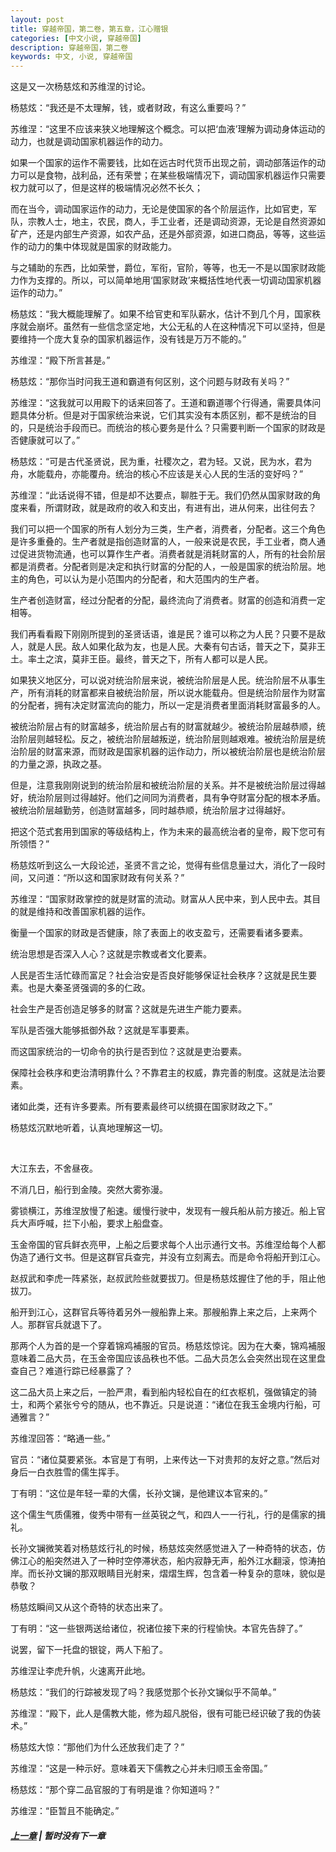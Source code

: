 ```yaml
---
layout: post
title: 穿越帝国，第二卷，第五章，江心赠银
categories: [中文小说, 穿越帝国]
description: 穿越帝国，第二卷
keywords: 中文, 小说, 穿越帝国
---
```


这是又一次杨慈炫和苏维涅的讨论。

杨慈炫：“我还是不太理解，钱，或者财政，有这么重要吗？”

苏维涅：“这里不应该来狭义地理解这个概念。可以把‘血液’理解为调动身体运动的动力，也就是调动国家机器运作的动力。

如果一个国家的运作不需要钱，比如在远古时代货币出现之前，调动部落运作的动力可以是食物，战利品，还有荣誉；在某些极端情况下，调动国家机器运作只需要权力就可以了，但是这样的极端情况必然不长久；

而在当今，调动国家运作的动力，无论是使国家的各个阶层运作，比如官吏，军队，宗教人士，地主，农民，商人，手工业者，还是调动资源，无论是自然资源如矿产，还是内部生产资源，如农产品，还是外部资源，如进口商品，等等，这些运作的动力的集中体现就是国家的财政能力。

与之辅助的东西，比如荣誉，爵位，军衔，官阶，等等，也无一不是以国家财政能力作为支撑的。所以，可以简单地用‘国家财政’来概括性地代表一切调动国家机器运作的动力。”

杨慈炫：“我大概能理解了。如果不给官吏和军队薪水，估计不到几个月，国家秩序就会崩坏。虽然有一些信念坚定地，大公无私的人在这种情况下可以坚持，但是要维持一个庞大复杂的国家机器运作，没有钱是万万不能的。”

苏维涅：“殿下所言甚是。”

杨慈炫：“那你当时问我王道和霸道有何区别，这个问题与财政有关吗？”

苏维涅：“这我就可以用殿下的话来回答了。王道和霸道哪个行得通，需要具体问题具体分析。但是对于国家统治来说，它们其实没有本质区别，都不是统治的目的，只是统治手段而已。而统治的核心要务是什么？只需要判断一个国家的财政是否健康就可以了。”

杨慈炫：“可是古代圣贤说，民为重，社稷次之，君为轻。又说，民为水，君为舟，水能载舟，亦能覆舟。统治的核心不应该是关心人民的生活的变好吗？”

苏维涅：“此话说得不错，但是却不达要点，聊胜于无。我们仍然从国家财政的角度来看，所谓财政，就是政府的收入和支出，有进有出，进从何来，出往何去？

我们可以把一个国家的所有人划分为三类，生产者，消费者，分配者。这三个角色是许多重叠的。生产者就是指创造财富的人，一般来说是农民，手工业者，商人通过促进货物流通，也可以算作生产者。消费者就是消耗财富的人，所有的社会阶层都是消费者。分配者则是决定和执行财富的分配的人，一般是国家的统治阶层。地主的角色，可以认为是小范围内的分配者，和大范围内的生产者。

生产者创造财富，经过分配者的分配，最终流向了消费者。财富的创造和消费一定相等。

我们再看看殿下刚刚所提到的圣贤话语，谁是民？谁可以称之为人民？只要不是敌人，就是人民。敌人如果化敌为友，也是人民。大秦有句古话，普天之下，莫非王土。率土之滨，莫非王臣。最终，普天之下，所有人都可以是人民。

如果狭义地区分，可以说对统治阶层来说，被统治阶层是人民。统治阶层不从事生产，所有消耗的财富都来自被统治阶层，所以说水能载舟。但是统治阶层作为财富的分配者，拥有决定财富流向的能力，所以一定是消费者里面消耗财富最多的人。

被统治阶层占有的财富越多，统治阶层占有的财富就越少。被统治阶层越恭顺，统治阶层则越轻松。反之，被统治阶层越叛逆，统治阶层则越艰难。被统治阶层是统治阶层的财富来源，而财政是国家机器的运作动力，所以被统治阶层也是统治阶层的力量之源，执政之基。

但是，注意我刚刚说到的统治阶层和被统治阶层的关系。并不是被统治阶层过得越好，统治阶层则过得越好。他们之间同为消费者，具有争夺财富分配的根本矛盾。被统治阶层越勤劳，创造财富越多，同时越恭顺，统治阶层才过得越好。

把这个范式套用到国家的等级结构上，作为未来的最高统治者的皇帝，殿下您可有所领悟？”

杨慈炫听到这么一大段论述，圣贤不言之论，觉得有些信息量过大，消化了一段时间，又问道：“所以这和国家财政有何关系？”

苏维涅：“国家财政掌控的就是财富的流动。财富从人民中来，到人民中去。其目的就是维持和改善国家机器的运作。

衡量一个国家的财政是否健康，除了表面上的收支盈亏，还需要看诸多要素。

统治思想是否深入人心？这就是宗教或者文化要素。

人民是否生活忙碌而富足？社会治安是否良好能够保证社会秩序？这就是民生要素。也是大秦圣贤强调的多的仁政。

社会生产是否创造足够多的财富？这就是先进生产能力要素。

军队是否强大能够抵御外敌？这就是军事要素。

而这国家统治的一切命令的执行是否到位？这就是吏治要素。

保障社会秩序和吏治清明靠什么？不靠君主的权威，靠完善的制度。这就是法治要素。

诸如此类，还有许多要素。所有要素最终可以统摄在国家财政之下。”

杨慈炫沉默地听着，认真地理解这一切。

<br>

大江东去，不舍昼夜。

不消几日，船行到金陵。突然大雾弥漫。

雾锁横江，苏维涅放慢了船速。缓慢行驶中，发现有一艘兵船从前方接近。船上官兵大声呼喊，拦下小船，要求上船盘查。

玉金帝国的官兵鲜衣亮甲，上船之后要求每个人出示通行文书。苏维涅给每个人都伪造了通行文书。但是这群官兵查完，并没有立刻离去。而是命令将船开到江心。

赵叔武和李虎一阵紧张，赵叔武险些就要拔刀。但是杨慈炫握住了他的手，阻止他拔刀。

船开到江心，这群官兵等待着另外一艘船靠上来。那艘船靠上来之后，上来两个人。那群官兵就退下了。

那两个人为首的是一个穿着锦鸡補服的官员。杨慈炫惊诧。因为在大秦，锦鸡補服意味着二品大员，在玉金帝国应该品秩也不低。二品大员怎么会突然出现在这里盘查自己？难道行踪已经暴露了？

这二品大员上来之后，一脸严肃，看到船内轻松自在的红衣枢机，强做镇定的骑士，和两个紧张兮兮的随从，也不靠近。只是说道：“诸位在我玉金境内行船，可通雅言？”

苏维涅回答：“略通一些。”

官员：“诸位莫要紧张。本官是丁有明，上来传达一下对贵邦的友好之意。”然后对身后一白衣胜雪的儒生挥手。

丁有明：“这位是年轻一辈的大儒，长孙文镧，是他建议本官来的。”

这个儒生气质儒雅，俊秀中带有一丝英锐之气，和四人一一行礼，行的是儒家的揖礼。

长孙文镧微笑着对杨慈炫行礼的时候，杨慈炫突然感觉进入了一种奇特的状态，仿佛江心的船突然进入了一种时空停滞状态，船内寂静无声，船外江水翻滚，惊涛拍岸。而长孙文镧的那双眼睛目光射来，熠熠生辉，包含着一种复杂的意味，貌似是恭敬？

杨慈炫瞬间又从这个奇特的状态出来了。

丁有明：“这一些银两送给诸位，祝诸位接下来的行程愉快。本官先告辞了。”

说罢，留下一托盘的银锭，两人下船了。

苏维涅让李虎升帆，火速离开此地。

杨慈炫：“我们的行踪被发现了吗？我感觉那个长孙文镧似乎不简单。”

苏维涅：“殿下，此人是儒教大能，修为超凡脱俗，很有可能已经识破了我的伪装术。”

杨慈炫大惊：“那他们为什么还放我们走了？”

苏维涅：“这是一种示好。意味着天下儒教之心并未归顺玉金帝国。”

杨慈炫：“那个穿二品官服的丁有明是谁？你知道吗？”

苏维涅：“臣暂且不能确定。”

##### [上一章](/2020/03/28/TimeTravellerEmpire-2-4/) | 暂时没有下一章